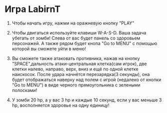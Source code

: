 # Игра LabirnT

1) Чтобы начать игру, нажми на оражневую кнопку "PLAY"

2) Чтобы двигаться используйте клавиши W-A-S-D. Ваша задача убегать от зомби! Слева от вас будет панель со здоровьем персонажей. А также рядом будет кнопа "Go to MENU" с помощью которой вы сможете уйти в меню!

3) Вы сможете также атаковать противника, нажав на кнопку "SPACE",дальность атаки-центральная клетка(сам игрок), две клетки    налево, направо, верх, вниз и ещё по одной клетке наискосок. После удара начнётся перезарядка(3 секунды), она будет отображаться наверху над полем с игрой (недалеко от кнопки "Go to MENU") в виде черного прямоугольника с зелеными полосками!

4) У зомби 20 hp, а у вас 3 hp и каждые 10 секунд, если у вас меньше 3 hp, восполняется здоровье на одну единицу!
